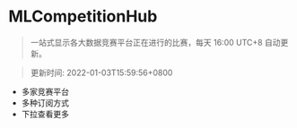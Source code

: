 # MLCompetitionHub

> 一站式显示各大数据竞赛平台正在进行的比赛，每天 16:00 UTC+8 自动更新。
  
> 更新时间: 2022-01-03T15:59:56+0800 

* 多家竞赛平台
* 多种订阅方式
* 下拉查看更多